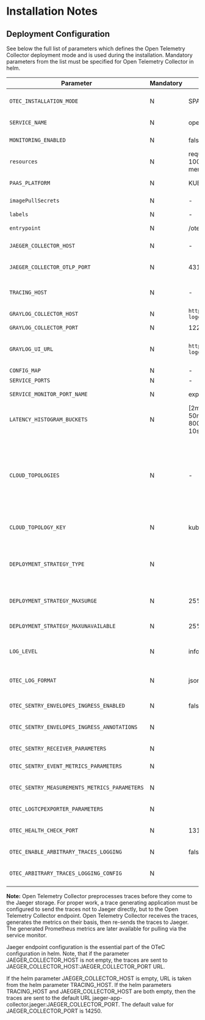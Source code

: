 # Installation Notes

## Deployment Configuration

See below the full list of parameters which defines the Open Telemetry Collector deployment mode and is used during the
installation. Mandatory parameters from the list must be specified for Open Telemetry Collector in helm.

<!-- markdownlint-disable line-length -->
| Parameter                                     | Mandatory | Default                                                                                    | Value Example               | Description                                                                                                                                                                                                                                                                                                |
| --------------------------------------------- | --------- | ------------------------------------------------------------------------------------------ | --------------------------- | ---------------------------------------------------------------------------------------------------------------------------------------------------------------------------------------------------------------------------------------------------------------------------------------------------------- |
| `OTEC_INSTALLATION_MODE`                      | N         | SPAN_METRICS_PROCESSOR                                                                     | `SPAN_METRICS_PROCESSOR`    | The type of OOB configuration (SPAN_METRICS_PROCESSOR or SENTRY_ENVELOPES_PROCESSING)                                                                                                                                                                                                                      |
| `SERVICE_NAME`                                | N         | open-telemetry-collector                                                                   | `open-telemetry-collector`  | The Kubernetes service name for Open Telemetry Collector.                                                                                                                                                                                                                                                  |
| `MONITORING_ENABLED`                          | N         | false                                                                                      | `false`                     | Disables and enables the service monitor.                                                                                                                                                                                                                                                                  |
| `resources`                                   | N         | requests: cpu: 100m  memory: 100Mi  limits: cpu: 200m memory: 200Mi                        |                             | Set up this object to use custom profiles configuration.                                                                                                                                                                                                                                                   |
| `PAAS_PLATFORM`                               | N         | KUBERNETES                                                                                 | 'KUBERNETES' or 'OPENSHIFT' | The name of type cloud environment                                                                                                                                                                                                                                                                         |
| `imagePullSecrets`                            | N         | -                                                                                          |                             | K8s imagePullSecrets for private registry access.                                                                                                                                                                                                                                                          |
| `labels`                                      | N         | -                                                                                          |                             | The Kubernetes labels setup.                                                                                                                                                                                                                                                                               |
| `entrypoint`                                  | N         | /otelcol-contrib                                                                           | /otelcol-contrib            | The path to the opentelemetry binary.                                                                                                                                                                                                                                                                      |
| `JAEGER_COLLECTOR_HOST`                       | N         | -                                                                                          | jaeger-app-collector.jaeger | The Jaeger hostname or IP.                                                                                                                                                                                                                                                                                 |
| `JAEGER_COLLECTOR_OTLP_PORT`                  | N         | 4317                                                                                       | 4317                        | The port for the Jaeger service OpenTelemetry Protocol span reporting API.                                                                                                                                                                                                                                 |
| `TRACING_HOST`                                | N         | -                                                                                          | jaeger-app-collector.jaeger | Jaeger URL. It is used if JAEGER_COLLECTOR_HOST is not set.                                                                                                                                                                                                                                                |
| `GRAYLOG_COLLECTOR_HOST`                      | N         | `https://graylog-logging.${CLOUD_PUBLIC_HOST}`                                             |                             | The Graylog hostname or IP to which OTeC sends data from traces                                                                                                                                                                                                                                            |
| `GRAYLOG_COLLECTOR_PORT`                      | N         | 12201                                                                                      | 12201                       | The port for the Graylog service.                                                                                                                                                                                                                                                                          |
| `GRAYLOG_UI_URL`                              | N         | `https://graylog-logging.${CLOUD_PUBLIC_HOST}]`                                            |                             | The Graylog hostname or IP. It is used if GRAYLOG_COLLECTOR_HOST is not set.                                                                                                                                                                                                                               |
| `CONFIG_MAP`                                  | N         | -                                                                                          |                             | Config map customization.                                                                                                                                                                                                                                                                                  |
| `SERVICE_PORTS`                               | N         | -                                                                                          |                             | Customization for service.ports.                                                                                                                                                                                                                                                                           |
| `SERVICE_MONITOR_PORT_NAME`                   | N         | exporter-prom                                                                              | exporter-prom               | Customization for ServiceMonitor port.                                                                                                                                                                                                                                                                     |
| `LATENCY_HISTOGRAM_BUCKETS`                   | N         | [2ms, 4ms, 6ms, 8ms, 10ms, 50ms, 100ms, 200ms, 400ms, 800ms, 1s, 1400ms, 2s, 5s, 10s, 15s] | [100ms, 1s, 10s]            | The list of durations defining the latency histogram buckets. If it is not set, the default list is used.                                                                                                                                                                                                  |
| `CLOUD_TOPOLOGIES`                            | N         | -                                                                                          |                             | Array of topology settings for topologySpreadConstraints. Each array element must contain at least 'topologyKey' attribute. Other supported attributes are 'maxSkew' and 'whenUnsatisfiable', which are optional. This parameter has higher priority over CLOUD_TOPOLOGY_KEY. Should not be an empty list. |
| `CLOUD_TOPOLOGY_KEY`                          | N         | kubernetes.io/hostname                                                                     |                             | Defines topologyKey in topologySpreadConstraints. This is a BWC parameter.                                                                                                                                                                                                                                 |
| `DEPLOYMENT_STRATEGY_TYPE`                    | N         |                                                                                            |                             | The Kubernetes rolling update deployment strategy. Possible values are "recreate", "best_effort_controlled_rollout", "ramped_slow_rollout", and "custom_rollout".                                                                                                                                          |
| `DEPLOYMENT_STRATEGY_MAXSURGE`                | N         | 25%                                                                                        | 25%                         | The parameter sets maxSurge if DEPLOYMENT_STRATEGY_TYPE is "custom_rollout".                                                                                                                                                                                                                               |
| `DEPLOYMENT_STRATEGY_MAXUNAVAILABLE`          | N         | 25%                                                                                        | 25%                         | The parameter sets maxUnavailable if DEPLOYMENT_STRATEGY_TYPE is "custom_rollout".                                                                                                                                                                                                                         |
| `LOG_LEVEL`                                   | N         | info                                                                                       | info                        | The parameter indicates the OTeC log level. The possible values are "debug", "info", "warn", and "error".                                                                                                                                                                                                  |
| `OTEC_LOG_FORMAT`                             | N         | json                                                                                       | text                        | The parameter allows to specify log format. It might be convenient to use text format for dev purposes. Json is strongly recommended on prod.                                                                                                                                                              |
| `OTEC_SENTRY_ENVELOPES_INGRESS_ENABLED`       | N         | false                                                                                      | true                        | The parameter allows to enable the default sentry ingress.                                                                                                                                                                                                                                                 |
| `OTEC_SENTRY_ENVELOPES_INGRESS_ANNOTATIONS`   | N         |                                                                                            | string map in YAML format   | The parameter allows to specify the annotations map for the sentry ingress.                                                                                                                                                                                                                                |
| `OTEC_SENTRY_RECEIVER_PARAMETERS`             | N         |                                                                                            | Object                      | The parameter allows to customize sentry receiver parameters.                                                                                                                                                                                                                                              |
| `OTEC_SENTRY_EVENT_METRICS_PARAMETERS`        | N         |                                                                                            | Object                      | The parameter allows to customize setry event metrics parameters.                                                                                                                                                                                                                                          |
| `OTEC_SENTRY_MEASUREMENTS_METRICS_PARAMETERS` | N         |                                                                                            | Object                      | The parameter allows to customize setry measurements metrics parameters.                                                                                                                                                                                                                                   |
| `OTEC_LOGTCPEXPORTER_PARAMETERS`              | N         |                                                                                            | Object                      | The parameter allows to customize logtcpexporter parameters.                                                                                                                                                                                                                                               |
| `OTEC_HEALTH_CHECK_PORT`                      | N         | 13133                                                                                      | 13133                       | The parameter allows to customize OTeC health check port wich is used for liveness and readiness probes                                                                                                                                                                                                    |
| `OTEC_ENABLE_ARBITRARY_TRACES_LOGGING`        | N         | false                                                                                      | false                       | The parameter allows to enable arbitrary traces logging.                                                                                                                                                                                                                                                   |
| `OTEC_ARBITRARY_TRACES_LOGGING_CONFIG`        | N         |                                                                                            | Object                      | The parameter allows to customize arbitrary traces logging configuration.                                                                                                                                                                                                                                  |
<!-- markdownlint-enable line-length -->

**Note:** Open Telemetry Collector preprocesses traces before they come to the Jaeger storage. For proper work, a trace
generating application must be configured to send the traces not to Jaeger directly, but to the Open Telemetry Collector
endpoint. Open Telemetry Collector receives the traces, generates the metrics on their basis, then re-sends the traces to
Jaeger. The generated Prometheus metrics are later available for pulling via the service monitor.

Jaeger endpoint configuration is the essential part of the OTeC configuration in helm. Note, that if the parameter
JAEGER_COLLECTOR_HOST is not empty, the traces are sent to JAEGER_COLLECTOR_HOST:JAEGER_COLLECTOR_PORT URL.

If the helm parameter JAEGER_COLLECTOR_HOST is empty, URL is taken from the helm parameter TRACING_HOST. If the helm parameters
TRACING_HOST and JAEGER_COLLECTOR_HOST are both empty, then the traces are sent to the default URL
jaeger-app-collector.jaeger:JAEGER_COLLECTOR_PORT. The default value for JAEGER_COLLECTOR_PORT is 14250.

